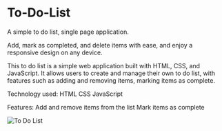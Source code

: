 # To-Do-List

A simple to do list, single page application.

Add, mark as completed, and delete items with ease, and enjoy a responsive design on any device.

This to do list is a simple web application built with HTML, CSS, and JavaScript. It allows users to create and manage their own to do list, with features such as adding and removing items, marking items as complete.

Technology used: HTML CSS JavaScript

Features: Add and remove items from the list Mark items as complete

![To Do List](https://user-images.githubusercontent.com/115714856/209176051-227b5c7b-d437-409a-a2f4-6ffbe4b2bad4.png)
